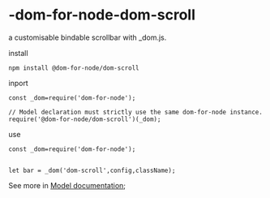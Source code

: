 # -dom-for-node-dom-scroll
a customisable bindable scrollbar with _dom.js.


install 
```
npm install @dom-for-node/dom-scroll
```

inport
```
const _dom=require('dom-for-node');

// Model declaration must strictly use the same dom-for-node instance.
require('@dom-for-node/dom-scroll')(_dom);

```

use
```
const _dom=require('dom-for-node');


let bar = _dom('dom-scroll',config,className);

```

See more in [Model documentation](./dom-scroll.model.md);